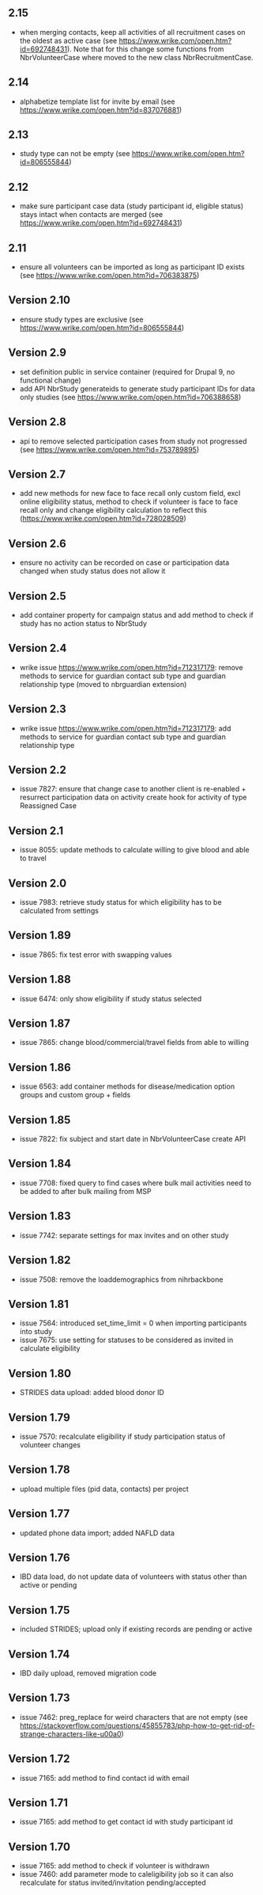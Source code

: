 ## 2.15
* when merging contacts, keep all activities of all recruitment cases on the oldest as active case (see https://www.wrike.com/open.htm?id=692748431). Note that for this change some functions from NbrVolunteerCase where moved to the new class NbrRecruitmentCase.

## 2.14
* alphabetize template list for invite by email (see https://www.wrike.com/open.htm?id=837076881)

## 2.13
* study type can not be empty (see https://www.wrike.com/open.htm?id=806555844)

## 2.12
* make sure participant case data (study participant id, eligible status) stays intact when contacts are merged (see https://www.wrike.com/open.htm?id=692748431)

## 2.11
* ensure all volunteers can be imported as long as participant ID exists (see https://www.wrike.com/open.htm?id=706383875)

## Version 2.10
* ensure study types are exclusive (see https://www.wrike.com/open.htm?id=806555844)

## Version 2.9
* set definition public in service container (required for Drupal 9, no functional change)
* add API NbrStudy generateids to generate study participant IDs for data only studies (see https://www.wrike.com/open.htm?id=706388658)

## Version 2.8
* api to remove selected participation cases from study not progressed (see https://www.wrike.com/open.htm?id=753789895)

## Version 2.7
* add new methods for new face to face recall only custom field, excl online eligibility status,  method to check if volunteer is face to face recall only and change eligibility calculation to reflect this (https://www.wrike.com/open.htm?id=728028509)

## Version 2.6
* ensure no activity can be recorded on case or participation data changed when study status does not allow it

## Version 2.5
* add container property for campaign status and add method to check if study has no action status to NbrStudy

## Version 2.4
* wrike issue https://www.wrike.com/open.htm?id=712317179: remove methods to service for guardian contact sub type and guardian relationship type (moved to nbrguardian extension)

## Version 2.3
* wrike issue https://www.wrike.com/open.htm?id=712317179: add methods to service for guardian contact sub type and guardian relationship type

## Version 2.2
* issue 7827: ensure that change case to another client is re-enabled + resurrect participation data on activity create hook for activity of type Reassigned Case

## Version 2.1
* issue 8055: update methods to calculate willing to give blood and able to travel

## Version 2.0
* issue 7983: retrieve study status for which eligibility has to be calculated from settings

## Version 1.89
* issue 7865: fix test error with swapping values

## Version 1.88
* issue 6474: only show eligibility if study status selected

## Version 1.87
* issue 7865: change blood/commercial/travel fields from able to willing

## Version 1.86
* issue 6563: add container methods for disease/medication option groups and custom group + fields

## Version 1.85
* issue 7822: fix subject and start date in NbrVolunteerCase create API

## Version 1.84
* issue 7708: fixed query to find cases where bulk mail activities need to be added to after bulk mailing from MSP

## Version 1.83
* issue 7742: separate settings for max invites and on other study

## Version 1.82
* issue 7508: remove the loaddemographics from nihrbackbone

## Version 1.81
* issue 7564: introduced set_time_limit = 0 when importing participants into study
* issue 7675: use setting for statuses to be considered as invited in calculate eligibility

## Version 1.80
* STRIDES data upload: added blood donor ID

## Version 1.79
* issue 7570: recalculate eligibility if study participation status of volunteer changes

## Version 1.78
* upload multiple files (pid data, contacts) per project

## Version 1.77
* updated phone data import; added NAFLD data

## Version 1.76
* IBD data load, do not update data of volunteers with status other than active or pending

## Version 1.75
* included STRIDES; upload only if existing records are pending or active

## Version 1.74
* IBD daily upload, removed migration code

## Version 1.73
* issue 7462: preg_replace for weird characters that are not empty (see https://stackoverflow.com/questions/45855783/php-how-to-get-rid-of-strange-characters-like-u00a0)

## Version 1.72
* issue 7165: add method to find contact id with email

## Version 1.71
* issue 7165: add method to get contact id with study participant id

## Version 1.70
* issue 7165: add method to check if volunteer is withdrawn
* issue 7460: add parameter mode to caleligibility job so it can also recalculate for status invited/invitation pending/accepted
